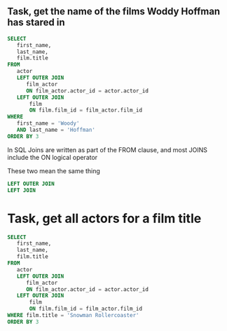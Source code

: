 ## Task, get the name of the films Woddy Hoffman has stared in

```sql
SELECT
   first_name,
   last_name,
   film.title
FROM
   actor 
   LEFT OUTER JOIN
      film_actor 
      ON film_actor.actor_id = actor.actor_id 
   LEFT OUTER JOIN
   	   film
       ON film.film_id = film_actor.film_id
WHERE
   first_name = 'Woody' 
   AND last_name = 'Hoffman'
ORDER BY 3
```

In SQL Joins are written as part of the FROM clause, and most JOINS include the ON logical operator

These two mean the same thing

```sql
LEFT OUTER JOIN
LEFT JOIN
```

# Task, get all actors for a film title

```sql
SELECT
   first_name,
   last_name,
   film.title
FROM
   actor 
   LEFT OUTER JOIN
      film_actor 
      ON film_actor.actor_id = actor.actor_id 
   LEFT OUTER JOIN
   	   film
       ON film.film_id = film_actor.film_id
WHERE film.title = 'Snowman Rollercoaster'
ORDER BY 3
```